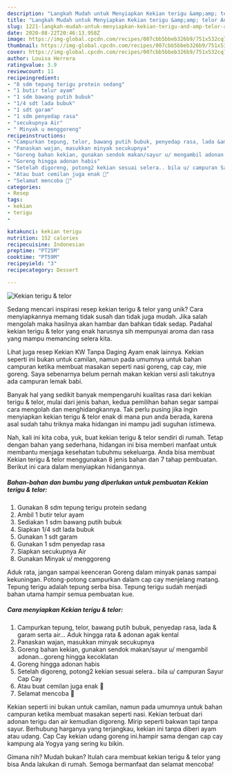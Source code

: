```yaml
---
description: "Langkah Mudah untuk Menyiapkan Kekian terigu &amp;amp; telor Anti Gagal"
title: "Langkah Mudah untuk Menyiapkan Kekian terigu &amp;amp; telor Anti Gagal"
slug: 1221-langkah-mudah-untuk-menyiapkan-kekian-terigu-and-amp-telor-anti-gagal
date: 2020-08-22T20:46:13.958Z
image: https://img-global.cpcdn.com/recipes/007cbb5bbeb326b9/751x532cq70/kekian-terigu-telor-foto-resep-utama.jpg
thumbnail: https://img-global.cpcdn.com/recipes/007cbb5bbeb326b9/751x532cq70/kekian-terigu-telor-foto-resep-utama.jpg
cover: https://img-global.cpcdn.com/recipes/007cbb5bbeb326b9/751x532cq70/kekian-terigu-telor-foto-resep-utama.jpg
author: Louisa Herrera
ratingvalue: 3.9
reviewcount: 11
recipeingredient:
- "8 sdm tepung terigu protein sedang"
- "1 butir telur ayam"
- "1 sdm bawang putih bubuk"
- "1/4 sdt lada bubuk"
- "1 sdt garam"
- "1 sdm penyedap rasa"
- "secukupnya Air"
- " Minyak u menggoreng"
recipeinstructions:
- "Campurkan tepung, telor, bawang putih bubuk, penyedap rasa, lada &amp; garam serta air... Aduk hingga rata &amp; adonan agak kental"
- "Panaskan wajan, masukkan minyak secukupnya"
- "Goreng bahan kekian, gunakan sendok makan/sayur u/ mengambil adonan...goreng hingga kecoklatan"
- "Goreng hingga adonan habis"
- "Setelah digoreng, potong2 kekian sesuai selera.. bila u/ campuran Sayur Cap Cay"
- "Atau buat cemilan juga enak 🤭"
- "Selamat mencoba 🤗"
categories:
- Resep
tags:
- kekian
- terigu
- 

katakunci: kekian terigu  
nutrition: 152 calories
recipecuisine: Indonesian
preptime: "PT25M"
cooktime: "PT59M"
recipeyield: "3"
recipecategory: Dessert

---
```



![Kekian terigu &amp; telor](https://img-global.cpcdn.com/recipes/007cbb5bbeb326b9/751x532cq70/kekian-terigu-telor-foto-resep-utama.jpg)

Sedang mencari inspirasi resep kekian terigu &amp; telor yang unik? Cara menyiapkannya memang tidak susah dan tidak juga mudah. Jika salah mengolah maka hasilnya akan hambar dan bahkan tidak sedap. Padahal kekian terigu &amp; telor yang enak harusnya sih mempunyai aroma dan rasa yang mampu memancing selera kita.

Lihat juga resep Kekian KW Tanpa Daging Ayam enak lainnya. Kekian seperti ini bukan untuk camilan, namun pada umumnya untuk bahan campuran ketika membuat masakan seperti nasi goreng, cap cay, mie goreng. Saya sebenarnya belum pernah makan kekian versi asli takutnya ada campuran lemak babi.

Banyak hal yang sedikit banyak mempengaruhi kualitas rasa dari kekian terigu &amp; telor, mulai dari jenis bahan, kedua pemilihan bahan segar sampai cara mengolah dan menghidangkannya. Tak perlu pusing jika ingin menyiapkan kekian terigu &amp; telor enak di mana pun anda berada, karena asal sudah tahu triknya maka hidangan ini mampu jadi suguhan istimewa.


Nah, kali ini kita coba, yuk, buat kekian terigu &amp; telor sendiri di rumah. Tetap dengan bahan yang sederhana, hidangan ini bisa memberi manfaat untuk membantu menjaga kesehatan tubuhmu sekeluarga. Anda bisa membuat Kekian terigu &amp; telor menggunakan 8 jenis bahan dan 7 tahap pembuatan. Berikut ini cara dalam menyiapkan hidangannya.

<!--inarticleads1-->

##### Bahan-bahan dan bumbu yang diperlukan untuk pembuatan Kekian terigu &amp; telor:

1. Gunakan 8 sdm tepung terigu protein sedang
1. Ambil 1 butir telur ayam
1. Sediakan 1 sdm bawang putih bubuk
1. Siapkan 1/4 sdt lada bubuk
1. Gunakan 1 sdt garam
1. Gunakan 1 sdm penyedap rasa
1. Siapkan secukupnya Air
1. Gunakan  Minyak u/ menggoreng


Aduk rata, jangan sampai keenceran Goreng dalam minyak panas sampai kekuningan. Potong-potong campurkan dalam cap cay menjelang matang. Tepung terigu adalah tepung serba bisa. Tepung terigu sudah menjadi bahan utama hampir semua pembuatan kue. 

<!--inarticleads2-->

##### Cara menyiapkan Kekian terigu &amp; telor:

1. Campurkan tepung, telor, bawang putih bubuk, penyedap rasa, lada &amp; garam serta air... Aduk hingga rata &amp; adonan agak kental
1. Panaskan wajan, masukkan minyak secukupnya
1. Goreng bahan kekian, gunakan sendok makan/sayur u/ mengambil adonan...goreng hingga kecoklatan
1. Goreng hingga adonan habis
1. Setelah digoreng, potong2 kekian sesuai selera.. bila u/ campuran Sayur Cap Cay
1. Atau buat cemilan juga enak 🤭
1. Selamat mencoba 🤗


Kekian seperti ini bukan untuk camilan, namun pada umumnya untuk bahan campuran ketika membuat masakan seperti nasi. Kekian terbuat dari adonan terigu dan air kemudian digoreng. Mirip seperti bakwan tapi tanpa sayur. Berhubung harganya yang terjangkau, kekian ini tanpa diberi ayam atau udang. Cap Cay kekian udang goreng ini.hampir sama dengan cap cay kampung ala Yogya yang sering ku bikin. 

Gimana nih? Mudah bukan? Itulah cara membuat kekian terigu &amp; telor yang bisa Anda lakukan di rumah. Semoga bermanfaat dan selamat mencoba!
